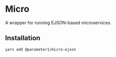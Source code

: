 # Micro
A wrapper for running EJSON-based microservices.

## Installation
```
yarn add @parameter1/micro-ejson
```
